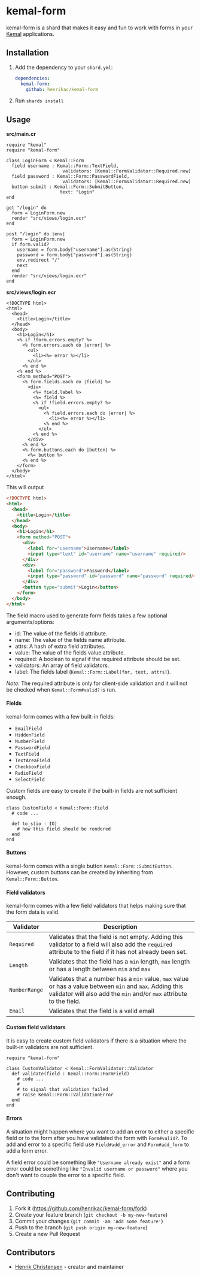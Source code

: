 # kemal-form

kemal-form is a shard that makes it easy and fun to work with forms in your [Kemal](https://kemalcr.com/) applications.

## Installation

1. Add the dependency to your `shard.yml`:

   ```yaml
   dependencies:
     kemal-form:
       github: henrikac/kemal-form
   ```

2. Run `shards install`

## Usage

**src/main.cr**
```crystal
require "kemal"
require "kemal-form"

class LoginForm < Kemal::Form
  field username : Kemal::Form::TextField,
                     validators: [Kemal::FormValidator::Required.new]
  field password : Kemal::Form::PasswordField,
                     validators: [Kemal::FormValidator::Required.new]
  button submit : Kemal::Form::SubmitButton,
                    text: "Login"
end

get "/login" do
  form = LoginForm.new
  render "src/views/login.ecr"
end

post "/login" do |env|
  form = LoginForm.new
  if form.valid?
    username = form.body["username"].as(String)
    password = form.body["password"].as(String)
    env.redirect "/"
    next
  end
  render "src/views/login.ecr"
end
```

**src/views/login.ecr**
```erb
<!DOCTYPE html>
<html>
  <head>
    <title>Login</title>
  </head>
  <body>
    <h1>Login</h1>
    <% if !form.errors.empty? %>
      <% form.errors.each do |error| %>
        <ul>
          <li><%= error %></li>
        </ul>
      <% end %>
    <% end %>
    <form method="POST">
      <% form.fields.each do |field| %>
        <div>
          <%= field.label %>
          <%= field %>
          <% if !field.errors.empty? %>
            <ul>
              <% field.errors.each do |error| %>
                <li><%= error %></li>
              <% end %>
            </ul>
          <% end %>
        </div>
      <% end %>
      <% form.buttons.each do |button| %>
        <%= button %>
      <% end %>
    </form>
  </body>
</html>
```

This will output

```html
<!DOCTYPE html>
<html>
  <head>
    <title>Login</title>
  </head>
  <body>
    <h1>Login</h1>
    <form method="POST">
      <div>
        <label for="username">Username</label>
        <input type="text" id="username" name="username" required/>
      </div>
      <div>
        <label for="password">Password</label>
        <input type="password" id="password" name="password" required/>
      </div>
      <button type="submit">Login</button>
    </form>
  </body>
</html>
```

The field macro used to generate form fields takes a few optional arguments/options:
+ id: The value of the fields id attribute.
+ name: The value of the fields name attribute.
+ attrs: A hash of extra field attributes.
+ value: The value of the fields value attribute.
+ required: A boolean to signal if the required attribute should be set.
+ validators: An array of field validators.
+ label: The fields label (`Kemal::Form::Label(for, text, attrs)`).

*Note:* The required attribute is only for client-side validation and it will not be checked when `Kemal::Form#valid?` is run.

#### Fields

kemal-form comes with a few built-in fields:
+ `EmailField`
+ `HiddenField`
+ `NumberField`
+ `PasswordField`
+ `TextField`
+ `TextAreaField`
+ `CheckboxField`
+ `RadioField`
+ `SelectField`

Custom fields are easy to create if the built-in fields are not sufficient enough.

```crystal
class CustomField < Kemal::Form::Field
  # code ...

  def to_s(io : IO)
    # how this field should be rendered
  end
end
```

#### Buttons

kemal-form comes with a single button `Kemal::Form::SubmitButton`. However, custom buttons can be created by inheriting from `Kemal::Form::Button`.

#### Field validators

kemal-form comes with a few field validators that helps making sure that the form data is valid.

| Validator | Description |
| --- | --- |
| `Required` | Validates that the field is not empty. Adding this validator to a field will also add the `required` attribute to the field if it has not already been set. |
| `Length` | Validates that the field has a `min` length, `max` length or has a length between `min` and `max` |
| `NumberRange` | Validates that a number has a `min` value, `max` value or has a value between `min` and `max`. Adding this validator will also add the `min` and/or `max` attribute to the field. |
| `Email` | Validates that the field is a valid email |

#### Custom field validators

It is easy to create custom field validators if there is a situation where the built-in validators are not sufficient.

```crystal
require "kemal-form"

class CustomValidator < Kemal::FormValidator::Validator
  def validate(field : Kemal::Form::FormField)
    # code ...
    #
    # to signal that validation failed
    # raise Kemal::Form::ValidationError
  end
end
```

#### Errors

A situation might happen where you want to add an error to either a specific field or to the form after you have validated the form with `Form#valid?`. To add and error to a specific field use `Field#add_error` and `Form#add_form` to add a form error.  

A field error could be something like `"Username already exist"` and a form error could be something like `"Invalid username or password"` where you don't want to couple the error to a specific field.

## Contributing

1. Fork it (<https://github.com/henrikac/kemal-form/fork>)
2. Create your feature branch (`git checkout -b my-new-feature`)
3. Commit your changes (`git commit -am 'Add some feature'`)
4. Push to the branch (`git push origin my-new-feature`)
5. Create a new Pull Request

## Contributors

- [Henrik Christensen](https://github.com/henrikac) - creator and maintainer
